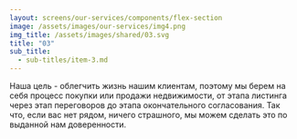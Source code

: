 ```yaml
---
layout: screens/our-services/components/flex-section
image: /assets/images/our-services/img4.png
img_title: /assets/images/shared/03.svg
title: "03"
sub_title:
  - sub-titles/item-3.md
---
```


Наша цель - облегчить жизнь нашим клиентам, поэтому мы берем на себя процесс покупки или продажи недвижимости, от этапа листинга через этап переговоров до этапа окончательного согласования. Так что, если вас нет рядом, ничего страшного, мы можем сделать это по выданной нам доверенности.
